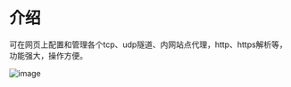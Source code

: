 # 介绍

可在网页上配置和管理各个tcp、udp隧道、内网站点代理，http、https解析等，功能强大，操作方便。

![image](https://github.com/djylb/nps/blob/master/image/web2.png?raw=true)